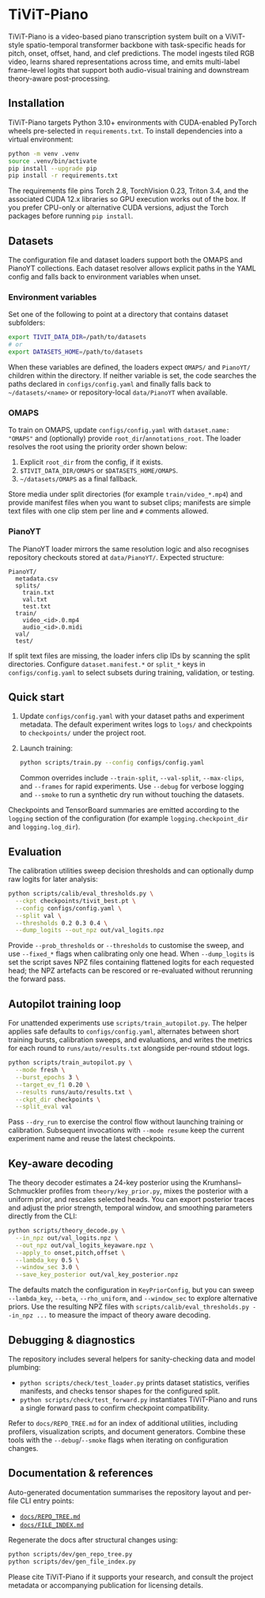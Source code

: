 # TiViT-Piano

TiViT-Piano is a video-based piano transcription system built on a ViViT-style
spatio-temporal transformer backbone with task-specific heads for pitch,
onset, offset, hand, and clef predictions. The model ingests tiled RGB video,
learns shared representations across time, and emits multi-label frame-level
logits that support both audio-visual training and downstream theory-aware
post-processing.

## Installation

TiViT-Piano targets Python 3.10+ environments with CUDA-enabled PyTorch
wheels pre-selected in `requirements.txt`. To install dependencies into a
virtual environment:

```bash
python -m venv .venv
source .venv/bin/activate
pip install --upgrade pip
pip install -r requirements.txt
```

The requirements file pins Torch 2.8, TorchVision 0.23, Triton 3.4, and the
associated CUDA 12.x libraries so GPU execution works out of the box. If you
prefer CPU-only or alternative CUDA versions, adjust the Torch packages before
running `pip install`.

## Datasets

The configuration file and dataset loaders support both the OMAPS and PianoYT
collections. Each dataset resolver allows explicit paths in the YAML config and
falls back to environment variables when unset.

### Environment variables

Set one of the following to point at a directory that contains dataset
subfolders:

```bash
export TIVIT_DATA_DIR=/path/to/datasets
# or
export DATASETS_HOME=/path/to/datasets
```

When these variables are defined, the loaders expect `OMAPS/` and `PianoYT/`
children within the directory. If neither variable is set, the code searches the
paths declared in `configs/config.yaml` and finally falls back to
`~/datasets/<name>` or repository-local `data/PianoYT` when available.

### OMAPS

To train on OMAPS, update `configs/config.yaml` with `dataset.name: "OMAPS"`
and (optionally) provide `root_dir`/`annotations_root`. The loader resolves the
root using the priority order shown below:

1. Explicit `root_dir` from the config, if it exists.
2. `$TIVIT_DATA_DIR/OMAPS` or `$DATASETS_HOME/OMAPS`.
3. `~/datasets/OMAPS` as a final fallback.

Store media under split directories (for example `train/video_*.mp4`) and
provide manifest files when you want to subset clips; manifests are simple text
files with one clip stem per line and `#` comments allowed.

### PianoYT

The PianoYT loader mirrors the same resolution logic and also recognises
repository checkouts stored at `data/PianoYT/`. Expected structure:

```
PianoYT/
  metadata.csv
  splits/
    train.txt
    val.txt
    test.txt
  train/
    video_<id>.0.mp4
    audio_<id>.0.midi
  val/
  test/
```

If split text files are missing, the loader infers clip IDs by scanning the
split directories. Configure `dataset.manifest.*` or `split_*` keys in
`configs/config.yaml` to select subsets during training, validation, or testing.

## Quick start

1. Update `configs/config.yaml` with your dataset paths and experiment metadata.
   The default experiment writes logs to `logs/` and checkpoints to
   `checkpoints/` under the project root.
2. Launch training:

   ```bash
   python scripts/train.py --config configs/config.yaml
   ```

   Common overrides include `--train-split`, `--val-split`, `--max-clips`, and
   `--frames` for rapid experiments. Use `--debug` for verbose logging and
   `--smoke` to run a synthetic dry run without touching the datasets.

Checkpoints and TensorBoard summaries are emitted according to the `logging`
section of the configuration (for example `logging.checkpoint_dir` and
`logging.log_dir`).

## Evaluation

The calibration utilities sweep decision thresholds and can optionally dump raw
logits for later analysis:

```bash
python scripts/calib/eval_thresholds.py \
  --ckpt checkpoints/tivit_best.pt \
  --config configs/config.yaml \
  --split val \
  --thresholds 0.2 0.3 0.4 \
  --dump_logits --out_npz out/val_logits.npz
```

Provide `--prob_thresholds` or `--thresholds` to customise the sweep, and use
`--fixed_*` flags when calibrating only one head. When `--dump_logits` is set the
script saves NPZ files containing flattened logits for each requested head; the
NPZ artefacts can be rescored or re-evaluated without rerunning the forward
pass.

## Autopilot training loop

For unattended experiments use `scripts/train_autopilot.py`. The helper applies
safe defaults to `configs/config.yaml`, alternates between short training
bursts, calibration sweeps, and evaluations, and writes the metrics for each
round to `runs/auto/results.txt` alongside per-round stdout logs.

```bash
python scripts/train_autopilot.py \
  --mode fresh \
  --burst_epochs 3 \
  --target_ev_f1 0.20 \
  --results runs/auto/results.txt \
  --ckpt_dir checkpoints \
  --split_eval val
```

Pass `--dry_run` to exercise the control flow without launching training or
calibration. Subsequent invocations with `--mode resume` keep the current
experiment name and reuse the latest checkpoints.

## Key-aware decoding

The theory decoder estimates a 24-key posterior using the Krumhansl–Schmuckler
profiles from `theory/key_prior.py`, mixes the posterior with a uniform prior,
and rescales selected heads. You can export posterior traces and adjust the
prior strength, temporal window, and smoothing parameters directly from the CLI:

```bash
python scripts/theory_decode.py \
  --in_npz out/val_logits.npz \
  --out_npz out/val_logits_keyaware.npz \
  --apply_to onset,pitch,offset \
  --lambda_key 0.5 \
  --window_sec 3.0 \
  --save_key_posterior out/val_key_posterior.npz
```

The defaults match the configuration in `KeyPriorConfig`, but you can sweep
`--lambda_key`, `--beta`, `--rho_uniform`, and `--window_sec` to explore
alternative priors. Use the resulting NPZ files with
`scripts/calib/eval_thresholds.py --in_npz ...` to measure the impact of theory
aware decoding.

## Debugging & diagnostics

The repository includes several helpers for sanity-checking data and model
plumbing:

- `python scripts/check/test_loader.py` prints dataset statistics, verifies
  manifests, and checks tensor shapes for the configured split.
- `python scripts/check/test_forward.py` instantiates TiViT-Piano and runs a
  single forward pass to confirm checkpoint compatibility.

Refer to `docs/REPO_TREE.md` for an index of additional utilities, including
profilers, visualization scripts, and document generators. Combine these tools
with the `--debug`/`--smoke` flags when iterating on configuration changes.

## Documentation & references

Auto-generated documentation summarises the repository layout and per-file CLI
entry points:

- [`docs/REPO_TREE.md`](docs/REPO_TREE.md)
- [`docs/FILE_INDEX.md`](docs/FILE_INDEX.md)

Regenerate the docs after structural changes using:

```bash
python scripts/dev/gen_repo_tree.py
python scripts/dev/gen_file_index.py
```

Please cite TiViT-Piano if it supports your research, and consult the project
metadata or accompanying publication for licensing details.